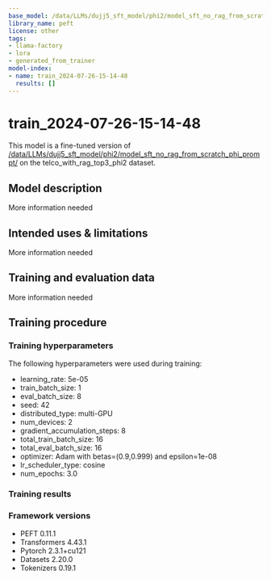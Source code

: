 ```yaml
---
base_model: /data/LLMs/dujj5_sft_model/phi2/model_sft_no_rag_from_scratch_phi_prompt/
library_name: peft
license: other
tags:
- llama-factory
- lora
- generated_from_trainer
model-index:
- name: train_2024-07-26-15-14-48
  results: []
---
```


<!-- This model card has been generated automatically according to the information the Trainer had access to. You
should probably proofread and complete it, then remove this comment. -->

# train_2024-07-26-15-14-48

This model is a fine-tuned version of [/data/LLMs/dujj5_sft_model/phi2/model_sft_no_rag_from_scratch_phi_prompt/](https://huggingface.co//data/LLMs/dujj5_sft_model/phi2/model_sft_no_rag_from_scratch_phi_prompt/) on the telco_with_rag_top3_phi2 dataset.

## Model description

More information needed

## Intended uses & limitations

More information needed

## Training and evaluation data

More information needed

## Training procedure

### Training hyperparameters

The following hyperparameters were used during training:
- learning_rate: 5e-05
- train_batch_size: 1
- eval_batch_size: 8
- seed: 42
- distributed_type: multi-GPU
- num_devices: 2
- gradient_accumulation_steps: 8
- total_train_batch_size: 16
- total_eval_batch_size: 16
- optimizer: Adam with betas=(0.9,0.999) and epsilon=1e-08
- lr_scheduler_type: cosine
- num_epochs: 3.0

### Training results



### Framework versions

- PEFT 0.11.1
- Transformers 4.43.1
- Pytorch 2.3.1+cu121
- Datasets 2.20.0
- Tokenizers 0.19.1